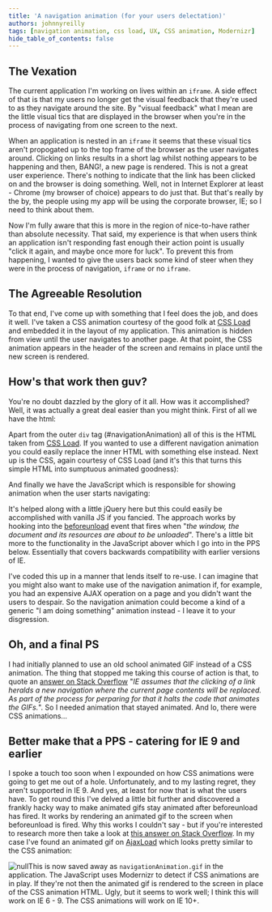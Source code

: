 ```yaml
---
title: 'A navigation animation (for your users delectation)'
authors: johnnyreilly
tags: [navigation animation, css load, UX, CSS animation, Modernizr]
hide_table_of_contents: false
---
```


## The Vexation

The current application I'm working on lives within an `iframe`. A side effect of that is that my users no longer get the visual feedback that they're used to as they navigate around the site. By "visual feedback" what I mean are the little visual tics that are displayed in the browser when you're in the process of navigating from one screen to the next.

When an application is nested in an `iframe` it seems that these visual tics aren't propogated up to the top frame of the browser as the user navigates around. Clicking on links results in a short lag whilst nothing appears to be happening and then, BANG!, a new page is rendered. This is not a great user experience. There's nothing to indicate that the link has been clicked on and the browser is doing something. Well, not in Internet Explorer at least - Chrome (my browser of choice) appears to do just that. But that's really by the by, the people using my app will be using the corporate browser, IE; so I need to think about them.

Now I'm fully aware that this is more in the region of nice-to-have rather than absolute necessity. That said, my experience is that when users think an application isn't responding fast enough their action point is usually "click it again, and maybe once more for luck". To prevent this from happening, I wanted to give the users back some kind of steer when they were in the process of navigation, `iframe` or no `iframe`.

## The Agreeable Resolution

To that end, I've come up with something that I feel does the job, and does it well. I've taken a CSS animation courtesy of the good folk at [CSS Load](http://cssload.net/) and embedded it in the layout of my application. This animation is hidden from view until the user navigates to another page. At that point, the CSS animation appears in the header of the screen and remains in place until the new screen is rendered.

<!-- <p>And because they haven't yet invented the animated screenshot here's what the CSS animation looks like in full flight:</p> <style>#navigationAnimation {   margin: 7px;   clear: both; }   #circleG {   width: 46.666666666666664px;   height: 20px; }   .circleG {   background-color: #ffffff;   float: left;   height: 10px;   margin-left: 5px;   width: 10px;   -moz-border-radius: 7px;   -webkit-border-radius: 7px;   border-radius: 7px;   -moz-animation-name: bounce_circleG;   -moz-animation-duration: 0.6000000000000001s;   -moz-animation-iteration-count: infinite;   -moz-animation-direction: linear;   -webkit-animation-name: bounce_circleG;   -webkit-animation-duration: 0.6000000000000001s;   -webkit-animation-iteration-count: infinite;   -webkit-animation-direction: linear;   -ms-animation-name: bounce_circleG;   -ms-animation-duration: 0.6000000000000001s;   -ms-animation-iteration-count: infinite;   -ms-animation-direction: linear;   animation-name: bounce_circleG;   animation-duration: 0.6000000000000001s;   animation-iteration-count: infinite;   animation-direction: linear; }   #circleG_1 {   -moz-animation-delay: 0.12000000000000002s;   -webkit-animation-delay: 0.12000000000000002s;   -ms-animation-delay: 0.12000000000000002s;   animation-delay: 0.12000000000000002s; }   #circleG_2 {   -moz-animation-delay: 0.28s;   -webkit-animation-delay: 0.28s;   -ms-animation-delay: 0.28s;   animation-delay: 0.28s; }   #circleG_3 {   -moz-animation-delay: 0.36s;   -webkit-animation-delay: 0.36s;   -ms-animation-delay: 0.36s;   animation-delay: 0.36s; }   @-moz-keyframes bounce_circleG {   50% {     background-color: #000000;   } }   @-webkit-keyframes bounce_circleG {   50% {     background-color: #000000;   } }   @-ms-keyframes bounce_circleG {   50% {     background-color: #000000;   } }   @keyframes bounce_circleG {   50% {     background-color: #000000;   } }   </style> <div id="navigationAnimation">    <div id="circleG">        <div id="circleG_1" class="circleG"></div>        <div id="circleG_2" class="circleG"></div>        <div id="circleG_3" class="circleG"></div>    </div></div> <p>Beautiful don't you think?</p>-->

## How's that work then guv?

You're no doubt dazzled by the glory of it all. How was it accomplished? Well, it was actually a great deal easier than you might think. First of all we have the html:

<script src="https://gist.github.com/johnnyreilly/5466370.js?file=navigationAnimation.html"></script>

Apart from the outer `div` tag (#navigationAnimation) all of this is the HTML taken from [CSS Load](http://cssload.net/). If you wanted to use a different navigation animation you could easily replace the inner HTML with something else instead. Next up is the CSS, again courtesy of CSS Load (and it's this that turns this simple HTML into sumptuous animated goodness):

<script src="https://gist.github.com/johnnyreilly/5466370.js?file=navigationAnimation.css"></script>

And finally we have the JavaScript which is responsible for showing animation when the user starts navigating:

<script src="https://gist.github.com/johnnyreilly/5466370.js?file=navigationAnimation.js"></script>

It's helped along with a little jQuery here but this could easily be accomplished with vanilla JS if you fancied. The approach works by hooking into the [beforeunload](https://developer.mozilla.org/en-US/docs/DOM/Mozilla_event_reference/beforeunload) event that fires when "_the window, the document and its resources are about to be unloaded_". There's a little bit more to the functionality in the JavaScript abover which I go into in the PPS below. Essentially that covers backwards compatibility with earlier versions of IE.

I've coded this up in a manner that lends itself to re-use. I can imagine that you might also want to make use of the navigation animation if, for example, you had an expensive AJAX operation on a page and you didn't want the users to despair. So the navigation animation could become a kind of a generic "I am doing something" animation instead - I leave it to your disgression.

## Oh, and a final PS

I had initially planned to use an old school animated GIF instead of a CSS animation. The thing that stopped me taking this course of action is that, to quote an [answer on Stack Overflow](http://stackoverflow.com/a/780617/761388) "_IE assumes that the clicking of a link heralds a new navigation where the current page contents will be replaced. As part of the process for perparing for that it halts the code that animates the GIFs._". So I needed animation that stayed animated. And lo, there were CSS animations...

## Better make that a PPS - catering for IE 9 and earlier

I spoke a touch too soon when I expounded on how CSS animations were going to get me out of a hole. Unfortunately, and to my lasting regret, they aren't supported in IE 9. And yes, at least for now that is what the users have. To get round this I've delved a little bit further and discovered a frankly hacky way to make animated gifs stay animated after beforeunload has fired. It works by rendering an animated gif to the screen when beforeunload is fired. Why this works I couldn't say - but if you're interested to research more then take a look at [this answer on Stack Overflow](http://stackoverflow.com/a/1904931/761388). In my case I've found an animated gif on [AjaxLoad](http://www.ajaxload.info/) which looks pretty similar to the CSS animation:

![null](https://4.bp.blogspot.com/-_9OgkLfflAg/UYEXn7dgByI/AAAAAAAAAb8/3Q33pAs6WeM/s320/navigationAnimation.gif)This is now saved away as `navigationAnimation.gif` in the application. The JavaScript uses Modernizr to detect if CSS animations are in play. If they're not then the animated gif is rendered to the screen in place of the CSS animation HTML. Ugly, but it seems to work well; I think this will work on IE 6 - 9. The CSS animations will work on IE 10+.
